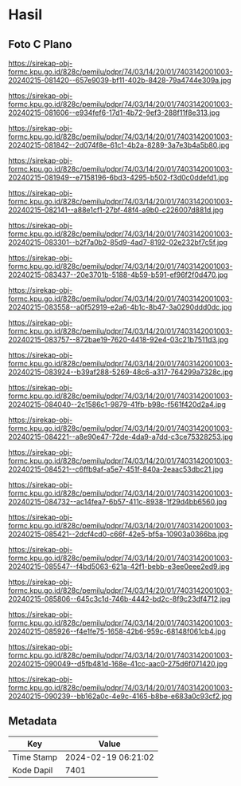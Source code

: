 # Hasil

## Foto C Plano

https://sirekap-obj-formc.kpu.go.id/828c/pemilu/pdpr/74/03/14/20/01/7403142001003-20240215-081420--657e9039-bf11-402b-8428-79a4744e309a.jpg

https://sirekap-obj-formc.kpu.go.id/828c/pemilu/pdpr/74/03/14/20/01/7403142001003-20240215-081606--e934fef6-17d1-4b72-9ef3-288f11f8e313.jpg

https://sirekap-obj-formc.kpu.go.id/828c/pemilu/pdpr/74/03/14/20/01/7403142001003-20240215-081842--2d074f8e-61c1-4b2a-8289-3a7e3b4a5b80.jpg

https://sirekap-obj-formc.kpu.go.id/828c/pemilu/pdpr/74/03/14/20/01/7403142001003-20240215-081949--e7158196-6bd3-4295-b502-f3d0c0ddefd1.jpg

https://sirekap-obj-formc.kpu.go.id/828c/pemilu/pdpr/74/03/14/20/01/7403142001003-20240215-082141--a88e1cf1-27bf-48f4-a9b0-c226007d881d.jpg

https://sirekap-obj-formc.kpu.go.id/828c/pemilu/pdpr/74/03/14/20/01/7403142001003-20240215-083301--b2f7a0b2-85d9-4ad7-8192-02e232bf7c5f.jpg

https://sirekap-obj-formc.kpu.go.id/828c/pemilu/pdpr/74/03/14/20/01/7403142001003-20240215-083437--20e3701b-5188-4b59-b591-ef96f2f0d470.jpg

https://sirekap-obj-formc.kpu.go.id/828c/pemilu/pdpr/74/03/14/20/01/7403142001003-20240215-083558--a0f52919-e2a6-4b1c-8b47-3a0290ddd0dc.jpg

https://sirekap-obj-formc.kpu.go.id/828c/pemilu/pdpr/74/03/14/20/01/7403142001003-20240215-083757--872bae19-7620-4418-92e4-03c21b7511d3.jpg

https://sirekap-obj-formc.kpu.go.id/828c/pemilu/pdpr/74/03/14/20/01/7403142001003-20240215-083924--b39af288-5269-48c6-a317-764299a7328c.jpg

https://sirekap-obj-formc.kpu.go.id/828c/pemilu/pdpr/74/03/14/20/01/7403142001003-20240215-084040--2c1586c1-9879-41fb-b98c-f561f420d2a4.jpg

https://sirekap-obj-formc.kpu.go.id/828c/pemilu/pdpr/74/03/14/20/01/7403142001003-20240215-084221--a8e90e47-72de-4da9-a7dd-c3ce75328253.jpg

https://sirekap-obj-formc.kpu.go.id/828c/pemilu/pdpr/74/03/14/20/01/7403142001003-20240215-084521--c6ffb9af-a5e7-451f-840a-2eaac53dbc21.jpg

https://sirekap-obj-formc.kpu.go.id/828c/pemilu/pdpr/74/03/14/20/01/7403142001003-20240215-084732--ac14fea7-6b57-411c-8938-1f29d4bb6560.jpg

https://sirekap-obj-formc.kpu.go.id/828c/pemilu/pdpr/74/03/14/20/01/7403142001003-20240215-085421--2dcf4cd0-c66f-42e5-bf5a-10903a0366ba.jpg

https://sirekap-obj-formc.kpu.go.id/828c/pemilu/pdpr/74/03/14/20/01/7403142001003-20240215-085547--f4bd5063-621a-42f1-bebb-e3ee0eee2ed9.jpg

https://sirekap-obj-formc.kpu.go.id/828c/pemilu/pdpr/74/03/14/20/01/7403142001003-20240215-085806--645c3c1d-746b-4442-bd2c-8f9c23df4712.jpg

https://sirekap-obj-formc.kpu.go.id/828c/pemilu/pdpr/74/03/14/20/01/7403142001003-20240215-085926--f4e1fe75-1658-42b6-959c-68148f061cb4.jpg

https://sirekap-obj-formc.kpu.go.id/828c/pemilu/pdpr/74/03/14/20/01/7403142001003-20240215-090049--d5fb481d-168e-41cc-aac0-275d6f071420.jpg

https://sirekap-obj-formc.kpu.go.id/828c/pemilu/pdpr/74/03/14/20/01/7403142001003-20240215-090239--bb162a0c-4e9c-4165-b8be-e683a0c93cf2.jpg


## Metadata

| Key        | Value               |
| ---------- | ------------------- |
| Time Stamp | 2024-02-19 06:21:02 |
| Kode Dapil | 7401                |



